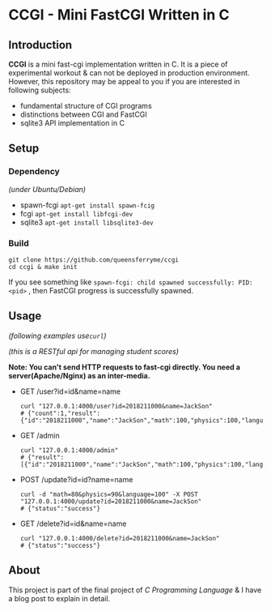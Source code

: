# CCGI - Mini FastCGI Written in C

## Introduction

**CCGI** is a mini fast-cgi implementation written in C. It is a piece of experimental workout & can not be deployed in production environment. However, this repository may be appeal to you if you are interested in following subjects:

- fundamental structure of CGI programs
- distinctions between CGI and FastCGI
- sqlite3 API implementation in C

## Setup

### Dependency

*(under Ubuntu/Debian)*

- spawn-fcgi `apt-get install spawn-fcig`
- fcgi `apt-get install libfcgi-dev`
- sqlite3 `apt-get install libsqlite3-dev`

### Build

```shell
git clone https://github.com/queensferryme/ccgi
cd ccgi & make init
```

If you see something like `spawn-fcgi: child spawned successfully: PID: <pid>` , then FastCGI progress is successfully spawned.

## Usage

*(following examples use`curl`)*

*(this is a RESTful api for managing student scores)*

**Note: You can't send HTTP requests to fast-cgi directly. You need a server(Apache/Nginx) as an inter-media.**

- GET /user?id=id&name=name

  ```shell
  curl "127.0.0.1:4000/user?id=2018211000&name=JackSon"
  # {"count":1,"result":{"id":"2018211000","name":"JackSon","math":100,"physics":100,"language":100}
  ```

- GET /admin

  ```shell
  curl "127.0.0.1:4000/admin"
  # {"result":[{"id":"2018211000","name":"JackSon","math":100,"physics":100,"language":100},...],"count":5}
  ```

- POST /update?id=id?name=name

  ```shell
  curl -d "math=80&physics=90&language=100" -X POST "127.0.0.1:4000/update?id=2018211000&name=JackSon"
  # {"status":"success"}
  ```

- GET /delete?id=id&name=name

  ```shell
  curl "127.0.0.1:4000/delete?id=2018211000&name=JackSon"
  # {"status":"success"}
  ```


## About

This project is part of the final project of *C Programming Language* & I have a blog post to explain in detail.